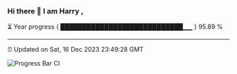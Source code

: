 ### Hi there 👋 I am Harry , 

⏳ Year progress { ████████████████████████████▁▁ } 95.89 %

---

⏰ Updated on Sat, 16 Dec 2023 23:49:28 GMT

![Progress Bar CI](https://github.com/duykhang68/duykhang68/workflows/Progress%20Bar%20CI/badge.svg)
